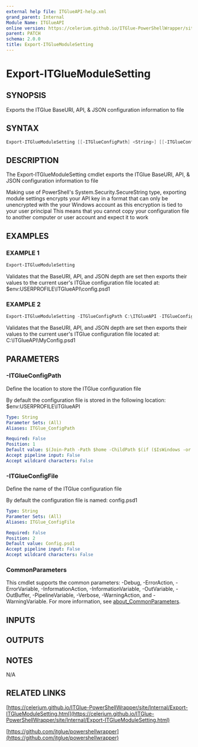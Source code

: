 ```yaml
---
external help file: ITGlueAPI-help.xml
grand_parent: Internal
Module Name: ITGlueAPI
online version: https://celerium.github.io/ITGlue-PowerShellWrapper/site/Internal/Export-ITGlueModuleSetting.html
parent: PATCH
schema: 2.0.0
title: Export-ITGlueModuleSetting
---
```


# Export-ITGlueModuleSetting

## SYNOPSIS
Exports the ITGlue BaseURI, API, & JSON configuration information to file

## SYNTAX

```powershell
Export-ITGlueModuleSetting [[-ITGlueConfigPath] <String>] [[-ITGlueConfigFile] <String>] [<CommonParameters>]
```

## DESCRIPTION
The Export-ITGlueModuleSetting cmdlet exports the ITGlue BaseURI, API, & JSON configuration information to file

Making use of PowerShell's System.Security.SecureString type, exporting module settings encrypts your API key in a format
that can only be unencrypted with the your Windows account as this encryption is tied to your user principal
This means that you cannot copy your configuration file to another computer or user account and expect it to work

## EXAMPLES

### EXAMPLE 1
```powershell
Export-ITGlueModuleSetting
```

Validates that the BaseURI, API, and JSON depth are set then exports their values
to the current user's ITGlue configuration file located at:
    $env:USERPROFILE\ITGlueAPI\config.psd1

### EXAMPLE 2
```powershell
Export-ITGlueModuleSetting -ITGlueConfigPath C:\ITGlueAPI -ITGlueConfigFile MyConfig.psd1
```

Validates that the BaseURI, API, and JSON depth are set then exports their values
to the current user's ITGlue configuration file located at:
    C:\ITGlueAPI\MyConfig.psd1

## PARAMETERS

### -ITGlueConfigPath
Define the location to store the ITGlue configuration file

By default the configuration file is stored in the following location:
    $env:USERPROFILE\ITGlueAPI

```yaml
Type: String
Parameter Sets: (All)
Aliases: ITGlue_ConfigPath

Required: False
Position: 1
Default value: $(Join-Path -Path $home -ChildPath $(if ($IsWindows -or $PSEdition -eq 'Desktop') {"ITGlueAPI"}else{".ITGlueAPI"}) )
Accept pipeline input: False
Accept wildcard characters: False
```

### -ITGlueConfigFile
Define the name of the ITGlue configuration file

By default the configuration file is named:
    config.psd1

```yaml
Type: String
Parameter Sets: (All)
Aliases: ITGlue_ConfigFile

Required: False
Position: 2
Default value: Config.psd1
Accept pipeline input: False
Accept wildcard characters: False
```

### CommonParameters
This cmdlet supports the common parameters: -Debug, -ErrorAction, -ErrorVariable, -InformationAction, -InformationVariable, -OutVariable, -OutBuffer, -PipelineVariable, -Verbose, -WarningAction, and -WarningVariable. For more information, see [about_CommonParameters](http://go.microsoft.com/fwlink/?LinkID=113216).

## INPUTS

## OUTPUTS

## NOTES
N/A

## RELATED LINKS

[https://celerium.github.io/ITGlue-PowerShellWrapper/site/Internal/Export-ITGlueModuleSetting.html](https://celerium.github.io/ITGlue-PowerShellWrapper/site/Internal/Export-ITGlueModuleSetting.html)

[https://github.com/itglue/powershellwrapper](https://github.com/itglue/powershellwrapper)

